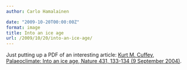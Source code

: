 ```yaml
---
author: Carlo Hamalainen

date: "2009-10-20T00:00:00Z"
format: image
title: Into an ice age
url: /2009/10/20/into-an-ice-age/
---
```

Just putting up a PDF of an interesting article: [Kurt M. Cuffey, Palaeoclimate: Into an ice age, Nature 431, 133-134 (9 September 2004)](/stuff/Cuffey%20-%20Into%20an%20ice%20age.pdf).

